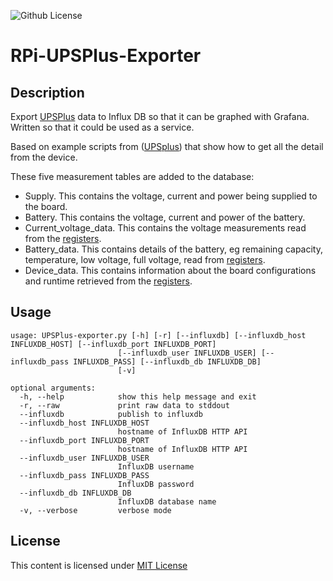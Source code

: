 ![Github License](https://img.shields.io/github/license/dacarson/WeatherFlowApi) 

# RPi-UPSPlus-Exporter


## Description
Export [UPSPlus](https://wiki.52pi.com/index.php?title=EP-0136) data to Influx DB so that it can be graphed with Grafana. Written so that it could be used as a service.

Based on example scripts from ([UPSplus](https://github.com/geeekpi/upsplus/tree/main)) that show how to get all the detail from the device.

These five measurement tables are added to the database:
* Supply. This contains the voltage, current and power being supplied to the board.
* Battery. This contains the voltage, current and power of the battery.
* Current_voltage_data. This contains the voltage measurements read from the [registers](https://wiki.52pi.com/index.php?title=EP-0136#Register_Mapping).
* Battery_data. This contains details of the battery, eg remaining capacity, temperature, low voltage, full voltage, read from [registers](https://wiki.52pi.com/index.php?title=EP-0136#Register_Mapping).
* Device_data. This contains information about the board configurations and runtime retrieved from the [registers](https://wiki.52pi.com/index.php?title=EP-0136#Register_Mapping).

  
## Usage
```
usage: UPSPlus-exporter.py [-h] [-r] [--influxdb] [--influxdb_host INFLUXDB_HOST] [--influxdb_port INFLUXDB_PORT] 
                        [--influxdb_user INFLUXDB_USER] [--influxdb_pass INFLUXDB_PASS] [--influxdb_db INFLUXDB_DB] 
                        [-v]

optional arguments:
  -h, --help            show this help message and exit
  -r, --raw             print raw data to stddout
  --influxdb            publish to influxdb
  --influxdb_host INFLUXDB_HOST
                        hostname of InfluxDB HTTP API
  --influxdb_port INFLUXDB_PORT
                        hostname of InfluxDB HTTP API
  --influxdb_user INFLUXDB_USER
                        InfluxDB username
  --influxdb_pass INFLUXDB_PASS
                        InfluxDB password
  --influxdb_db INFLUXDB_DB
                        InfluxDB database name
  -v, --verbose         verbose mode
  ````
  
  ## License

This content is licensed under [MIT License](https://opensource.org/license/mit/)
